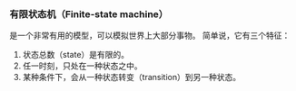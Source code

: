 ### 有限状态机（Finite-state machine）

是一个非常有用的模型，可以模拟世界上大部分事物。
简单说，它有三个特征：

1. 状态总数（state）是有限的。
2. 任一时刻，只处在一种状态之中。
3. 某种条件下，会从一种状态转变（transition）到另一种状态。